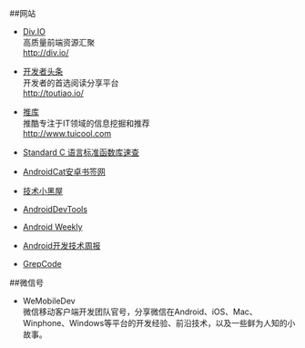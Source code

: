 ##网站

* [Div.IO](http://div.io/)    
  高质量前端资源汇聚   
  http://div.io/
 
* [开发者头条](http://toutiao.io/)  
  开发者的首选阅读分享平台  
  http://toutiao.io/

* [推库](http://www.tuicool.com/a/)   
  推酷专注于IT领域的信息挖掘和推荐   
  http://www.tuicool.com

* [Standard C 语言标准函数库速查](http://ganquan.info/standard-c/)

* [AndroidCat安卓书签网](http://www.androidcat.com/)
* [技术小黑屋](http://droidyue.com/)
* [AndroidDevTools](http://www.androiddevtools.cn/)
* [Android Weekly](http://androidweekly.net/)
* [Android开发技术周报](http://www.androidweekly.cn/)
* [GrepCode](http://grepcode.com/)







##微信号

* WeMobileDev   
  微信移动客户端开发团队官号，分享微信在Android、iOS、Mac、Winphone、Windows等平台的开发经验、前沿技术，以及一些鲜为人知的小故事。
  
